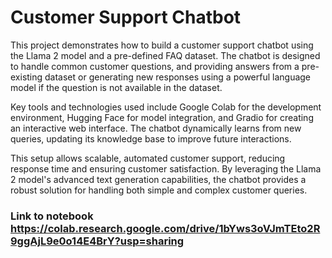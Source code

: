 # Customer Support Chatbot

This project demonstrates how to build a customer support chatbot using the Llama 2 model and a pre-defined FAQ dataset. The chatbot is designed to handle common customer questions, and providing answers from a pre-existing dataset or generating new responses using a powerful language model if the question is not available in the dataset.

Key tools and technologies used include Google Colab for the development environment, Hugging Face for model integration, and Gradio for creating an interactive web interface. The chatbot dynamically learns from new queries, updating its knowledge base to improve future interactions.

This setup allows scalable, automated customer support, reducing response time and ensuring customer satisfaction. By leveraging the Llama 2 model's advanced text generation capabilities, the chatbot provides a robust solution for handling both simple and complex customer queries.

### Link to notebook https://colab.research.google.com/drive/1bYws3oVJmTEto2R9ggAjL9e0o14E4BrY?usp=sharing
